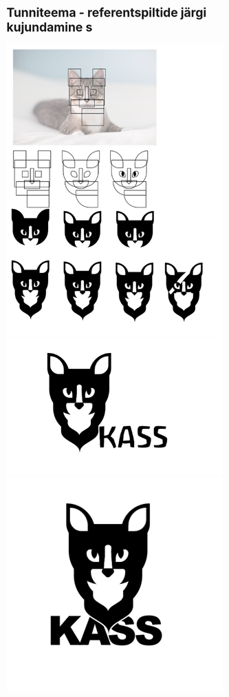 # Tunniteema - referentspiltide järgi kujundamine s

![Esimene](./images/04.01.png)
![Teine](./images/04.02.png)
![Kolmas](./images/04.03.png)